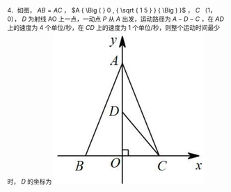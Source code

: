 4．如图， $A B = A C$ ， $A { \Big ( } 0 , { \sqrt { 1 5 } } { \Big ) }$ ， $C$ （1，0）， $D$ 为射线 AO 上一点，一动点 $P$ 从 $A$ 出发，运动路径为 $A - D - C$ ，在 $A D$ 上的速度为 4 个单位/秒，在 $C D$ 上的速度为 1 个单位/秒，则整个运动时间最少时， $D$ 的坐标为
![](<../../qs_image_DB/专题2-5_最值模型之阿氏圆与胡不归（解析版）/a0317e0e7d3b1c1a50a55c59169bd3641bb4d9663ebb58896bb5a3c5d831880d.jpg>)
